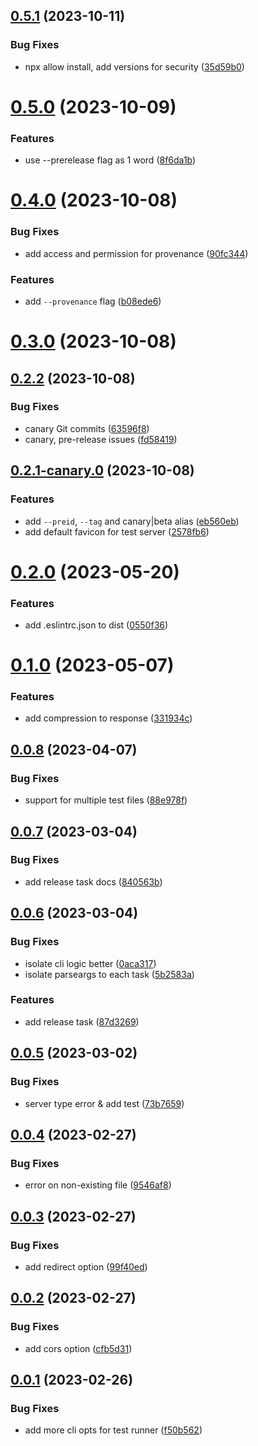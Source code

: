## [0.5.1](https://github.com/luwes/wet-run/compare/v0.5.0...v0.5.1) (2023-10-11)


### Bug Fixes

* npx allow install, add versions for security ([35d59b0](https://github.com/luwes/wet-run/commit/35d59b08ef6580564237c27fc48aaa6e19f93a85))



# [0.5.0](https://github.com/luwes/wet-run/compare/v0.4.0...v0.5.0) (2023-10-09)


### Features

* use --prerelease flag as 1 word ([8f6da1b](https://github.com/luwes/wet-run/commit/8f6da1b6d1ca777060047c4e4b3401954d53f14e))



# [0.4.0](https://github.com/luwes/wet-run/compare/v0.3.0...v0.4.0) (2023-10-08)


### Bug Fixes

* add access and permission for provenance ([90fc344](https://github.com/luwes/wet-run/commit/90fc3445a1945d4ae13f65a70db531f9895f7c9e))


### Features

* add `--provenance` flag ([b08ede6](https://github.com/luwes/wet-run/commit/b08ede6da573ca0c85d8b677cba274866622e009))



# [0.3.0](https://github.com/luwes/wet-run/compare/v0.2.2...v0.3.0) (2023-10-08)



## [0.2.2](https://github.com/luwes/wet-run/compare/v0.2.2-canary.0...v0.2.2) (2023-10-08)


### Bug Fixes

* canary Git commits ([63596f8](https://github.com/luwes/wet-run/commit/63596f85e8451a7389276dc6ebecdfaf4832eabb))
* canary, pre-release issues ([fd58419](https://github.com/luwes/wet-run/commit/fd58419eb313c5a6170a25474956047c9b70bcfd))



## [0.2.1-canary.0](https://github.com/luwes/wet-run/compare/v0.2.0...v0.2.1-canary.0) (2023-10-08)


### Features

* add `--preid`, `--tag` and canary|beta alias ([eb560eb](https://github.com/luwes/wet-run/commit/eb560eb41e53f0b5aa419743a9aa454a5efd820a))
* add default favicon for test server ([2578fb6](https://github.com/luwes/wet-run/commit/2578fb61efd56df0f2e302bcd9248190c5fcf4a2))



# [0.2.0](https://github.com/luwes/wet-run/compare/v0.1.0...v0.2.0) (2023-05-20)


### Features

* add .eslintrc.json to dist ([0550f36](https://github.com/luwes/wet-run/commit/0550f36f91948127492d1cc329e61389e19cdc75))



# [0.1.0](https://github.com/luwes/wet-run/compare/v0.0.8...v0.1.0) (2023-05-07)


### Features

* add compression to response ([331934c](https://github.com/luwes/wet-run/commit/331934c5fbacb6b23a91cbf1f80aae77394c2e24))



## [0.0.8](https://github.com/luwes/wet-run/compare/v0.0.7...v0.0.8) (2023-04-07)


### Bug Fixes

* support for multiple test files ([88e978f](https://github.com/luwes/wet-run/commit/88e978faf96daf1ebcf93cc39f679450933a54b0))



## [0.0.7](https://github.com/luwes/wet-run/compare/v0.0.6...v0.0.7) (2023-03-04)


### Bug Fixes

* add release task docs ([840563b](https://github.com/luwes/wet-run/commit/840563b0aade90201eac130144185a7db5c3b6c6))



## [0.0.6](https://github.com/luwes/wet-run/compare/v0.0.5...v0.0.6) (2023-03-04)


### Bug Fixes

* isolate cli logic better ([0aca317](https://github.com/luwes/wet-run/commit/0aca31739bc99d286ce6e266df6237da76a50635))
* isolate parseargs to each task ([5b2583a](https://github.com/luwes/wet-run/commit/5b2583a30d9d5e0700e9deb760a66e1244c3fd5a))


### Features

* add release task ([87d3269](https://github.com/luwes/wet-run/commit/87d326941420688a64c69c47c77a59a847200019))



## [0.0.5](https://github.com/luwes/wet-run/compare/v0.0.4...v0.0.5) (2023-03-02)


### Bug Fixes

* server type error & add test ([73b7659](https://github.com/luwes/wet-run/commit/73b7659dec30e4f773bd1afc7cce1b6327e41a16))



## [0.0.4](https://github.com/luwes/wet-run/compare/v0.0.3...v0.0.4) (2023-02-27)


### Bug Fixes

* error on non-existing file ([9546af8](https://github.com/luwes/wet-run/commit/9546af82d97e817a7d8437bdeea3e9f319f3f316))



## [0.0.3](https://github.com/luwes/wet-run/compare/v0.0.2...v0.0.3) (2023-02-27)


### Bug Fixes

* add redirect option ([99f40ed](https://github.com/luwes/wet-run/commit/99f40ed0142568c352cad4c1e58b42e7b423f042))



## [0.0.2](https://github.com/luwes/wet-run/compare/v0.0.1...v0.0.2) (2023-02-27)


### Bug Fixes

* add cors option ([cfb5d31](https://github.com/luwes/wet-run/commit/cfb5d3165841e62a751f5d697963a328de975c4d))



## [0.0.1](https://github.com/luwes/wet-run/compare/f50b562c5cee276471ea050d2d89936a2259477a...v0.0.1) (2023-02-26)


### Bug Fixes

* add more cli opts for test runner ([f50b562](https://github.com/luwes/wet-run/commit/f50b562c5cee276471ea050d2d89936a2259477a))



